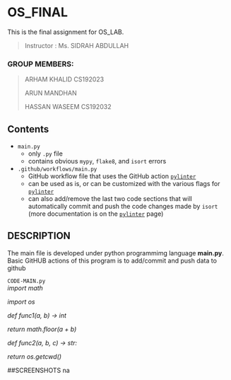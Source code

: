 # OS_FINAL
This is the final assignment for OS_LAB. 
> Instructor : Ms. SIDRAH ABDULLAH

### GROUP MEMBERS:
> ARHAM KHALID CS192023
>
> ARUN MANDHAN 
>  
> HASSAN WASEEM CS192032

## Contents
* `main.py`
	* only `.py` file
	* contains obvious `mypy`, `flake8`, and `isort` errors
* `.github/workflows/main.py`
	* GitHub workflow file that uses the GitHub action [`pylinter`](https://github.com/marketplace/actions/pylinter)
	* can be used as is, or can be customized with the various flags for [`pylinter`](https://github.com/marketplace/actions/pylinter)
	* can also add/remove the last two code sections that will automatically commit and push the code changes made by `isort` (more documentation is on the [`pylinter`](https://github.com/marketplace/actions/pylinter) page)

## DESCRIPTION
The main file is developed under python programmimg language **main.py**.
Basic GitHUB actions of this program is to add/commit and push data to github

`CODE-MAIN.py`        
*import math*

*import os*

*def func1(a, b) -> int*

*return math.floor(a + b)*

*def func2(a, b, c) -> str:*

*return os.getcwd()*

##SCREENSHOTS
na
